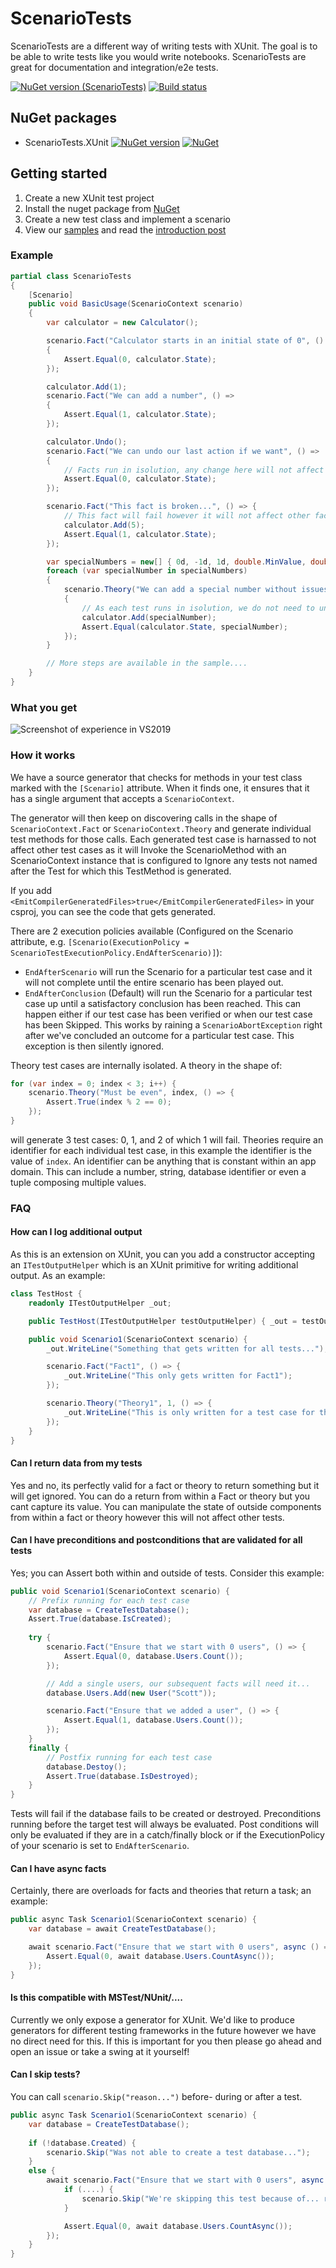 # ScenarioTests
ScenarioTests are a different way of writing tests with XUnit. The goal is to be able to write tests like you would write notebooks. ScenarioTests are great for documentation and integration/e2e tests.

[![NuGet version (ScenarioTests)](https://img.shields.io/nuget/v/ScenarioTests.XUnit.svg?style=flat-square)](https://www.nuget.org/packages/ScenarioTests.XUnit/)
[![Build status](https://github.com/koenbeuk/ScenarioTests/actions/workflows/build.yml/badge.svg)](https://github.com/koenbeuk/ScenarioTests/actions/workflows/build.yml)

## NuGet packages
- ScenarioTests.XUnit [![NuGet version](https://img.shields.io/nuget/v/ScenarioTests.XUnit.svg?style=flat-square)](https://www.nuget.org/packages/ScenarioTests.XUnit/) [![NuGet](https://img.shields.io/nuget/dt/ScenarioTests.XUnit.svg?style=flat-square)](https://www.nuget.org/packages/ScenarioTests.XUnit/)

## Getting started
1. Create a new XUnit test project
2. Install the nuget package from [NuGet](https://www.nuget.org/packages/ScenarioTests.XUnit)
3. Create a new test class and implement a scenario
5. View our [samples](https://github.com/koenbeuk/ScenarioTests/blob/master/samples/) and read the [introduction post](https://onthedrift.com/posts/scenario-tests/)

### Example
```csharp
partial class ScenarioTests
{
    [Scenario]
    public void BasicUsage(ScenarioContext scenario)
    {
        var calculator = new Calculator();

        scenario.Fact("Calculator starts in an initial state of 0", () =>
        {
            Assert.Equal(0, calculator.State);
        });

        calculator.Add(1);
        scenario.Fact("We can add a number", () =>
        {
            Assert.Equal(1, calculator.State);
        });

        calculator.Undo();
        scenario.Fact("We can undo our last action if we want", () =>
        {
            // Facts run in isolution, any change here will not affect other facts and theories
            Assert.Equal(0, calculator.State);
        });

        scenario.Fact("This fact is broken...", () => {
            // This fact will fail however it will not affect other facts and theories
            calculator.Add(5);
            Assert.Equal(1, calculator.State);
        });

        var specialNumbers = new[] { 0d, -1d, 1d, double.MinValue, double.MaxValue, double.PositiveInfinity, double.NegativeInfinity };
        foreach (var specialNumber in specialNumbers)
        {
            scenario.Theory("We can add a special number without issues", specialNumber, () =>
            {
                // As each test runs in isolution, we do not need to undo or reset the calculator after our manipulation
                calculator.Add(specialNumber);
                Assert.Equal(calculator.State, specialNumber);
            });
        }

        // More steps are available in the sample....
    }
}
```

### What you get
![Screenshot of experience in VS2019](/assets/images/sample1.png "Experience in VS2019")

### How it works
We have a source generator that checks for methods in your test class marked with the `[Scenario]` attribute. When it finds one, it ensures that it has a single argument that accepts a `ScenarioContext`. 

The generator will then keep on discovering calls in the shape of `ScenarioContext.Fact` or `ScenarioContext.Theory` and generate individual test methods for those calls. Each generated test case is harnassed to not affect other test cases as it will Invoke the ScenarioMethod with an ScenarioContext instance that is configured to Ignore any tests not named after the Test for which this TestMethod is generated.

If you add `<EmitCompilerGeneratedFiles>true</EmitCompilerGeneratedFiles>` in your csproj, you can see the code that gets generated.

There are 2 execution policies available (Configured on the Scenario attribute, e.g. `[Scenario(ExecutionPolicy = ScenarioTestExecutionPolicy.EndAfterScenario)]`):
- `EndAfterScenario` will run the Scenario for a particular test case and it will not complete until the entire scenario has been played out.
- `EndAfterConclusion` (Default) will run the Scenario for a particular test case up until a satisfactory conclusion has been reached. This can happen either if our test case has been verified or when our test case has been Skipped. This works by raining a `ScenarioAbortException` right after we've concluded an outcome for a particular test case. This exception is then silently ignored. 

Theory test cases are internally isolated. A theory in the shape of:

```csharp
for (var index = 0; index < 3; i++) {
    scenario.Theory("Must be even", index, () => {
        Assert.True(index % 2 == 0);
    });
}
```

will generate 3 test cases: 0, 1, and 2 of which 1 will fail. Theories require an identifier for each individual test case, in this example the identifier is the value of `index`. An identifier can be anything that is constant within an app domain. This can include a number, string, database identifier or even a tuple composing multiple values.

### FAQ

#### How can I log additional output
As this is an extension on XUnit, you can you add a constructor accepting an `ITestOutputHelper` which is an XUnit primitive for writing additional output. As an example:
```csharp
class TestHost {
    readonly ITestOutputHelper _out;

    public TestHost(ITestOutputHelper testOutputHelper) { _out = testOutputHelper; }    

    public void Scenario1(ScenarioContext scenario) {
        _out.WriteLine("Something that gets written for all tests...");

        scenario.Fact("Fact1", () => {
            _out.WriteLine("This only gets written for Fact1");
        });

        scenario.Theory("Theory1", 1, () => {
            _out.WriteLine("This is only written for a test case for this theory with identity 1");
        });
    }
}
```

#### Can I return data from my tests
Yes and no, its perfectly valid for a fact or theory to return something but it will get ignored. You can do a return from within a Fact or theory but you cant capture its value. You can manipulate the state of outside components from within a fact or theory however this will not affect other tests.

#### Can I have preconditions and postconditions that are validated for all tests
Yes; you can Assert both within and outside of tests. Consider this example:
```csharp
public void Scenario1(ScenarioContext scenario) {
    // Prefix running for each test case
    var database = CreateTestDatabase();
    Assert.True(database.IsCreated);
    
    try {
        scenario.Fact("Ensure that we start with 0 users", () => {
            Assert.Equal(0, database.Users.Count());
        });

        // Add a single users, our subsequent facts will need it...
        database.Users.Add(new User("Scott"));

        scenario.Fact("Ensure that we added a user", () => {
            Assert.Equal(1, database.Users.Count());
        });
    }
    finally {
        // Postfix running for each test case
        database.Destoy();
        Assert.True(database.IsDestroyed);
    }
}
```

Tests will fail if the database fails to be created or destroyed. Preconditions running before the target test will always be evaluated. Post conditions will only be evaluated if they are in a catch/finally block or if the ExecutionPolicy of your scenario is set to `EndAfterScenario`.

#### Can I have async facts
Certainly, there are overloads for facts and theories that return a task; an example:
```csharp
public async Task Scenario1(ScenarioContext scenario) {
    var database = await CreateTestDatabase();

    await scenario.Fact("Ensure that we start with 0 users", async () => {
        Assert.Equal(0, await database.Users.CountAsync());
    });
}
```

#### Is this compatible with MSTest/NUnit/....
Currently we only expose a generator for XUnit. We'd like to produce generators for different testing frameworks in the future however we have no direct need for this. If this is important for you then please go ahead and open an issue or take a swing at it yourself!

#### Can I skip tests?
You can call `scenario.Skip("reason...")` before- during or after a test.
```csharp
public async Task Scenario1(ScenarioContext scenario) {
    var database = CreateTestDatabase();
    
    if (!database.Created) {
        scenario.Skip("Was not able to create a test database...");
    }
    else {
        await scenario.Fact("Ensure that we start with 0 users", async () => {
            if (....) {
                scenario.Skip("We're skipping this test because of... reasons");
            }

            Assert.Equal(0, await database.Users.CountAsync());
        });
    }
}
```
